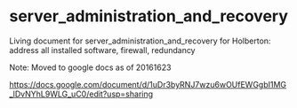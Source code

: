 # server_administration_and_recovery
Living document for server_administration_and_recovery for Holberton:  address all installed software, firewall, redundancy

Note:  Moved to google docs as of 20161623

https://docs.google.com/document/d/1uDr3byRNJ7wzu6wOUfEWGgbI1MG_lDvNYhL9WLG_uC0/edit?usp=sharing
